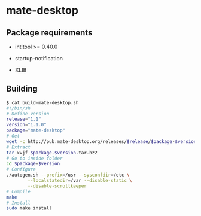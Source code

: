 # mate-desktop

## Package requirements

  * intltool >= 0.40.0

  * startup-notification

  * XLIB

## Building

```bash
$ cat build-mate-desktop.sh
#!/bin/sh
# Define version
release="1.1"
version="1.1.0"
package="mate-desktop"
# Get
wget -c http://pub.mate-desktop.org/releases/$release/$package-$version.tar.bz2
# Extract
tar xvjf $package-$version.tar.bz2
# Go to inside folder
cd $package-$version
# Configure
./autogen.sh --prefix=/usr --sysconfdir=/etc \
        --localstatedir=/var --disable-static \
        --disable-scrollkeeper
# Compile
make
# Install
sudo make install
```

